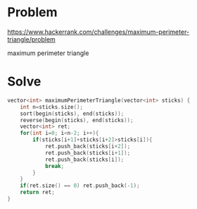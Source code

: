# Problem
https://www.hackerrank.com/challenges/maximum-perimeter-triangle/problem

maximum perimeter triangle

# Solve
```c++
vector<int> maximumPerimeterTriangle(vector<int> sticks) {
    int n=sticks.size();
    sort(begin(sticks), end(sticks));
    reverse(begin(sticks), end(sticks));
    vector<int> ret;
    for(int i=0; i<n-2; i++){
        if(sticks[i+1]+sticks[i+2]>sticks[i]){ 
            ret.push_back(sticks[i+2]);
            ret.push_back(sticks[i+1]);
            ret.push_back(sticks[i]);
            break;
        }
    }
    if(ret.size() == 0) ret.push_back(-1);
    return ret;
}
```